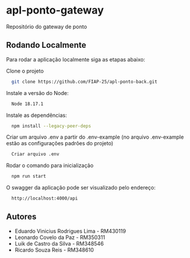 # apl-ponto-gateway

Repositório do gateway de ponto

## Rodando Localmente

Para rodar a aplicação localmente siga as etapas abaixo:

Clone o projeto

```bash
  git clone https://github.com/FIAP-25/apl-ponto-back.git
```

Instale a versão do Node:

```bash
  Node 18.17.1
```

Instale as dependências:

```bash
  npm install --legacy-peer-deps
```

Criar um arquivo .env a partir do .env-example (no arquivo .env-example estão as configurações padrões do projeto)

```bash
  Criar arquivo .env
```

Rodar o comando para inicialização

```bash
  npm run start
```

O swagger da aplicação pode ser visualizado pelo endereço:

```bash
  http://localhost:4000/api
```

## Autores

-   Eduardo Vinicius Rodrigues Lima - RM430119
-   Leonardo Covelo da Paz - RM350311
-   Luik de Castro da Silva - RM348546
-   Ricardo Souza Reis - RM348610
